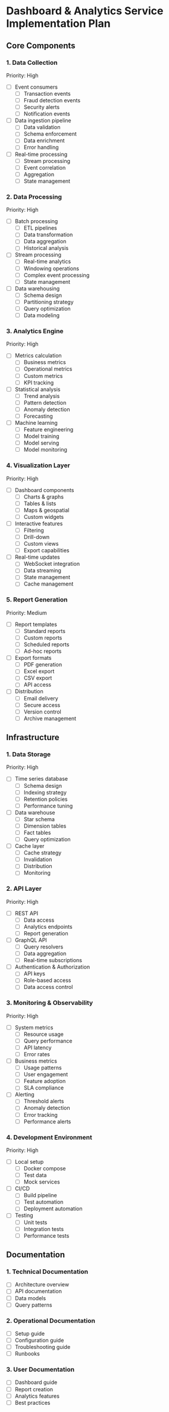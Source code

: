 # Dashboard & Analytics Service Implementation Plan

## Core Components

### 1. Data Collection
Priority: High
- [ ] Event consumers
  - [ ] Transaction events
  - [ ] Fraud detection events
  - [ ] Security alerts
  - [ ] Notification events
- [ ] Data ingestion pipeline
  - [ ] Data validation
  - [ ] Schema enforcement
  - [ ] Data enrichment
  - [ ] Error handling
- [ ] Real-time processing
  - [ ] Stream processing
  - [ ] Event correlation
  - [ ] Aggregation
  - [ ] State management

### 2. Data Processing
Priority: High
- [ ] Batch processing
  - [ ] ETL pipelines
  - [ ] Data transformation
  - [ ] Data aggregation
  - [ ] Historical analysis
- [ ] Stream processing
  - [ ] Real-time analytics
  - [ ] Windowing operations
  - [ ] Complex event processing
  - [ ] State management
- [ ] Data warehousing
  - [ ] Schema design
  - [ ] Partitioning strategy
  - [ ] Query optimization
  - [ ] Data modeling

### 3. Analytics Engine
Priority: High
- [ ] Metrics calculation
  - [ ] Business metrics
  - [ ] Operational metrics
  - [ ] Custom metrics
  - [ ] KPI tracking
- [ ] Statistical analysis
  - [ ] Trend analysis
  - [ ] Pattern detection
  - [ ] Anomaly detection
  - [ ] Forecasting
- [ ] Machine learning
  - [ ] Feature engineering
  - [ ] Model training
  - [ ] Model serving
  - [ ] Model monitoring

### 4. Visualization Layer
Priority: High
- [ ] Dashboard components
  - [ ] Charts & graphs
  - [ ] Tables & lists
  - [ ] Maps & geospatial
  - [ ] Custom widgets
- [ ] Interactive features
  - [ ] Filtering
  - [ ] Drill-down
  - [ ] Custom views
  - [ ] Export capabilities
- [ ] Real-time updates
  - [ ] WebSocket integration
  - [ ] Data streaming
  - [ ] State management
  - [ ] Cache management

### 5. Report Generation
Priority: Medium
- [ ] Report templates
  - [ ] Standard reports
  - [ ] Custom reports
  - [ ] Scheduled reports
  - [ ] Ad-hoc reports
- [ ] Export formats
  - [ ] PDF generation
  - [ ] Excel export
  - [ ] CSV export
  - [ ] API access
- [ ] Distribution
  - [ ] Email delivery
  - [ ] Secure access
  - [ ] Version control
  - [ ] Archive management

## Infrastructure

### 1. Data Storage
Priority: High
- [ ] Time series database
  - [ ] Schema design
  - [ ] Indexing strategy
  - [ ] Retention policies
  - [ ] Performance tuning
- [ ] Data warehouse
  - [ ] Star schema
  - [ ] Dimension tables
  - [ ] Fact tables
  - [ ] Query optimization
- [ ] Cache layer
  - [ ] Cache strategy
  - [ ] Invalidation
  - [ ] Distribution
  - [ ] Monitoring

### 2. API Layer
Priority: High
- [ ] REST API
  - [ ] Data access
  - [ ] Analytics endpoints
  - [ ] Report generation
- [ ] GraphQL API
  - [ ] Query resolvers
  - [ ] Data aggregation
  - [ ] Real-time subscriptions
- [ ] Authentication & Authorization
  - [ ] API keys
  - [ ] Role-based access
  - [ ] Data access control

### 3. Monitoring & Observability
Priority: High
- [ ] System metrics
  - [ ] Resource usage
  - [ ] Query performance
  - [ ] API latency
  - [ ] Error rates
- [ ] Business metrics
  - [ ] Usage patterns
  - [ ] User engagement
  - [ ] Feature adoption
  - [ ] SLA compliance
- [ ] Alerting
  - [ ] Threshold alerts
  - [ ] Anomaly detection
  - [ ] Error tracking
  - [ ] Performance alerts

### 4. Development Environment
Priority: High
- [ ] Local setup
  - [ ] Docker compose
  - [ ] Test data
  - [ ] Mock services
- [ ] CI/CD
  - [ ] Build pipeline
  - [ ] Test automation
  - [ ] Deployment automation
- [ ] Testing
  - [ ] Unit tests
  - [ ] Integration tests
  - [ ] Performance tests

## Documentation

### 1. Technical Documentation
- [ ] Architecture overview
- [ ] API documentation
- [ ] Data models
- [ ] Query patterns

### 2. Operational Documentation
- [ ] Setup guide
- [ ] Configuration guide
- [ ] Troubleshooting guide
- [ ] Runbooks

### 3. User Documentation
- [ ] Dashboard guide
- [ ] Report creation
- [ ] Analytics features
- [ ] Best practices 